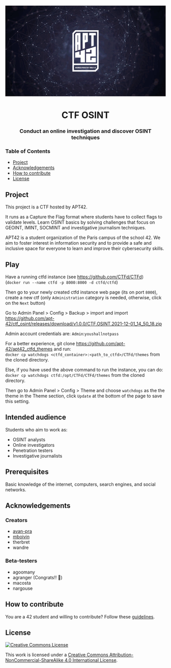 <p align="center">
  <img src="assets/apt42_banner.png" alt="APT42 logo" />
</p>

<h1 align="center">
  CTF OSINT
</h1>
<h3 align="center">
  Conduct an online investigation and discover OSINT techniques
</h3>

### Table of Contents

- [Project](#project)
- [Acknowledgements](#acknowledgements)
- [How to contribute](#how-to-contribute)
- [License](#license)

## Project

This project is a CTF hosted by APT42.

It runs as a Capture the Flag format where students have to collect flags to validate levels. Learn OSINT basics by solving challenges that focus on GEOINT, IMINT, SOCMINT and investigative journalism techniques.

APT42 is a student organization of the Paris campus of the school 42. We aim to foster interest in information security and to provide a safe and inclusive space for everyone to learn and improve their cybersecurity skills.

## Play

Have a running ctfd instance (see https://github.com/CTFd/CTFd)  
(`docker run --name ctfd -p 8000:8000 -d ctfd/ctfd`)

Then go to your newly created ctfd instance web page (its on port `8000`), create a new ctf (only `Administration` category is needed, otherwise, click on the `Next` button)

Go to Admin Panel > Config > Backup > import and import https://github.com/apt-42/ctf_osint/releases/download/v1.0.0/CTF.OSINT.2021-12-01_14_50_18.zip  

Admin account credentials are: `Admin`:`youshallnotpass`

For a better experience, git clone https://github.com/apt-42/apt42_ctfd_themes and run:  
`docker cp watchdogs <ctfd_container>:<path_to_ctfd>/CTFd/themes` from the cloned directory.  

Else, if you have used the above command to run the instance, you can do:  
`docker cp watchdogs ctfd:/opt/CTFd/CTFd/themes` from the cloned directory.  


Then go to Admin Panel > Config > Theme and choose `watchdogs` as the the theme in the Theme section, click `Update` at the bottom of the page to save this setting.


## Intended audience

Students who aim to work as:

- OSINT analysts
- Online investigators
- Penetration testers
- Investigative journalists

## Prerequisites

Basic knowledge of the internet, computers, search engines, and social networks.

## Acknowledgements

### Creators

* [avan-pra](https://github.com/avan-pra)
* [mboivin](https://gitlab.com/mboivin)
* therbret
* wandre

### Beta-testers

* agoomany
* agranger (Congrats!! :1st_place_medal:)
* macosta
* nargouse

## How to contribute

You are a 42 student and willing to contribute? Follow these [guidelines](CONTRIBUTING.md).

## License

<a rel="license" href="http://creativecommons.org/licenses/by-nc-sa/4.0/"><img alt="Creative Commons License" style="border-width:0" src="https://i.creativecommons.org/l/by-nc-sa/4.0/88x31.png" /></a>

This work is licensed under a
[Creative Commons Attribution-NonCommercial-ShareAlike 4.0 International License](http://creativecommons.org/licenses/by-nc-sa/4.0/).
